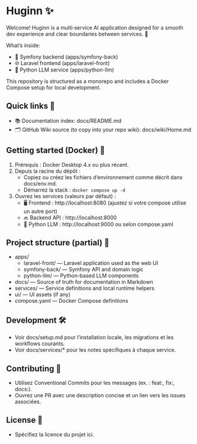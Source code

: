 # Huginn ✨

Welcome! Huginn is a multi‑service AI application designed for a smooth dev experience and clear boundaries between services. 🙌

What’s inside:
- 🧱 Symfony backend (apps/symfony-back)
- 🌐 Laravel frontend (apps/laravel-front)
- 🧠 Python LLM service (apps/python-llm)

This repository is structured as a monorepo and includes a Docker Compose setup for local development.

## Quick links 🔗
- 📚 Documentation index: docs/README.md
- 🗂️ GitHub Wiki source (to copy into your repo wiki): docs/wiki/Home.md

## Getting started (Docker) 🐳
1. Prérequis : Docker Desktop 4.x ou plus récent.
2. Depuis la racine du dépôt :
   - Copiez ou créez les fichiers d’environnement comme décrit dans docs/env.md.
   - Démarrez la stack : `docker compose up -d`
3. Ouvrez les services (valeurs par défaut) :
   - 🖥️ Frontend : http://localhost:8080 (ajustez si votre compose utilise un autre port)
   - 🔙 Backend API : http://localhost:8000
   - 🧪 Python LLM : http://localhost:9000 ou selon compose.yaml

## Project structure (partial) 🧭
- apps/
  - laravel-front/ — Laravel application used as the web UI
  - symfony-back/ — Symfony API and domain logic
  - python-llm/ — Python-based LLM components
- docs/ — Source of truth for documentation in Markdown
- services/ — Service definitions and local runtime helpers
- ui/ — UI assets (if any)
- compose.yaml — Docker Compose definitions

## Development 🛠️
- Voir docs/setup.md pour l’installation locale, les migrations et les workflows courants.
- Voir docs/services/* pour les notes spécifiques à chaque service.

## Contributing 🤝
- Utilisez Conventional Commits pour les messages (ex. : feat:, fix:, docs:).
- Ouvrez une PR avec une description concise et un lien vers les issues associées.

## License 📄
- Spécifiez la licence du projet ici.

